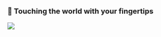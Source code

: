### 👋 Touching the world with your fingertips


![](https://github-readme-stats.vercel.app/api?username=fuusy)
